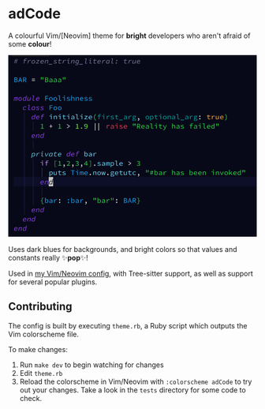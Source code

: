 adCode
======

A colourful Vim/[Neovim] theme for **bright** developers who aren't afraid of some **colour**!

![Screenshot](docs/screenshot.png)

Uses dark blues for backgrounds, and bright colors so that values and constants really ✨**pop**✨!

Used in [my Vim/Neovim config](https://github.com/AdamWhittingham/vim-config), with Tree-sitter support, as well as support for several popular plugins.


Contributing
------------

The config is built by executing `theme.rb`, a Ruby script which outputs the Vim colorscheme file.

To make changes:

1. Run `make dev` to begin watching for changes
2. Edit `theme.rb`
3. Reload the colorscheme in Vim/Neovim with `:colorscheme adCode` to try out your changes. Take a look in the `tests` directory for some code to check.

